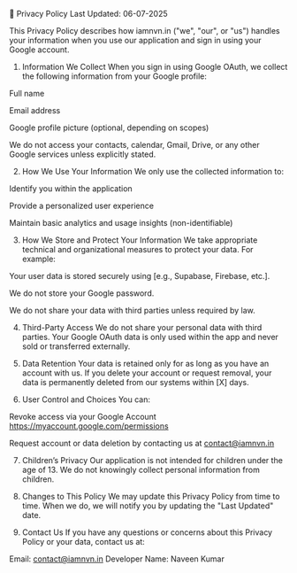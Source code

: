 📜 Privacy Policy
Last Updated: 06-07-2025

This Privacy Policy describes how iamnvn.in ("we", "our", or "us") handles your information when you use our application and sign in using your Google account.


1. Information We Collect
When you sign in using Google OAuth, we collect the following information from your Google profile:

Full name

Email address

Google profile picture (optional, depending on scopes)

We do not access your contacts, calendar, Gmail, Drive, or any other Google services unless explicitly stated.

2. How We Use Your Information
We only use the collected information to:

Identify you within the application

Provide a personalized user experience

Maintain basic analytics and usage insights (non-identifiable)

3. How We Store and Protect Your Information
We take appropriate technical and organizational measures to protect your data. For example:

Your user data is stored securely using [e.g., Supabase, Firebase, etc.].

We do not store your Google password.

We do not share your data with third parties unless required by law.

4. Third-Party Access
We do not share your personal data with third parties. Your Google OAuth data is only used within the app and never sold or transferred externally.

5. Data Retention
Your data is retained only for as long as you have an account with us. If you delete your account or request removal, your data is permanently deleted from our systems within [X] days.

6. User Control and Choices
You can:

Revoke access via your Google Account https://myaccount.google.com/permissions

Request account or data deletion by contacting us at contact@iamnvn.in

7. Children’s Privacy
Our application is not intended for children under the age of 13. We do not knowingly collect personal information from children.

8. Changes to This Policy
We may update this Privacy Policy from time to time. When we do, we will notify you by updating the "Last Updated" date.

9. Contact Us
If you have any questions or concerns about this Privacy Policy or your data, contact us at:

Email: contact@iamnvn.in
Developer Name: Naveen Kumar


